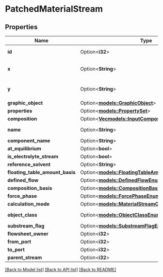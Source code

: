 # PatchedMaterialStream

## Properties

Name | Type | Description | Notes
------------ | ------------- | ------------- | -------------
**id** | Option<**i32**> |  | [optional][readonly]
**x** | Option<**String**> |  | [optional][default to 0.00000]
**y** | Option<**String**> |  | [optional][default to 0.00000]
**graphic_object** | Option<[**models::GraphicObject**](GraphicObject.md)> |  | [optional]
**properties** | Option<[**models::PropertySet**](PropertySet.md)> |  | [optional]
**composition** | Option<[**Vec<models::InputComposition>**](InputComposition.md)> |  | [optional]
**name** | Option<**String**> |  | [optional][readonly]
**component_name** | Option<**String**> |  | [optional]
**at_equilibrium** | Option<**bool**> |  | [optional]
**is_electrolyte_stream** | Option<**bool**> |  | [optional]
**reference_solvent** | Option<**String**> |  | [optional]
**floating_table_amount_basis** | Option<[**models::FloatingTableAmountBasisEnum**](FloatingTableAmountBasisEnum.md)> |  | [optional]
**defined_flow** | Option<[**models::DefinedFlowEnum**](DefinedFlowEnum.md)> |  | [optional]
**composition_basis** | Option<[**models::CompositionBasisEnum**](CompositionBasisEnum.md)> |  | [optional]
**force_phase** | Option<[**models::ForcePhaseEnum**](ForcePhaseEnum.md)> |  | [optional]
**calculation_mode** | Option<[**models::MaterialStreamCalculationModeEnum**](MaterialStreamCalculationModeEnum.md)> |  | [optional]
**object_class** | Option<[**models::ObjectClassEnum**](ObjectClassEnum.md)> |  | [optional][readonly]
**substream_flag** | Option<[**models::SubstreamFlagEnum**](SubstreamFlagEnum.md)> |  | [optional]
**flowsheet_owner** | Option<**i32**> |  | [optional]
**from_port** | Option<**i32**> |  | [optional]
**to_port** | Option<**i32**> |  | [optional]
**parent_stream** | Option<**i32**> |  | [optional]

[[Back to Model list]](../README.md#documentation-for-models) [[Back to API list]](../README.md#documentation-for-api-endpoints) [[Back to README]](../README.md)


